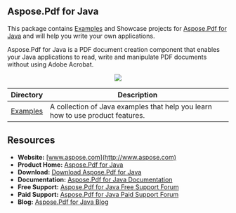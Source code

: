 ## Aspose.Pdf for Java

This package contains [Examples](https://github.com/asposepdf/Aspose_Pdf_Java/tree/master/Examples) and Showcase projects for [Aspose.Pdf for Java](https://products.aspose.com/pdf/java) and will help you write your own applications.

Aspose.Pdf for Java is a PDF document creation component that enables your Java applications to read, write and manipulate PDF documents without using Adobe Acrobat.

<p align="center">

  <a title="Download complete Aspose.Pdf for Java source code" href="https://github.com/asposepdf/Aspose_Pdf_Java/archive/master.zip">
	<img src="https://raw.github.com/AsposeExamples/java-examples-dashboard/master/images/downloadZip-Button-Large.png" />
  </a>
</p>

Directory | Description
--------- | -----------
[Examples](https://github.com/asposepdf/Aspose_Pdf_Java/tree/master/Examples)  | A collection of Java examples that help you learn how to use product features.

## Resources

+ **Website:** [www.aspose.com](http://www.aspose.com)
+ **Product Home:** [Aspose.Pdf for Java](https://products.aspose.com/pdf/java)
+ **Download:** [Download Aspose.Pdf for Java](http://maven.aspose.com/artifactory/simple/ext-release-local/com/aspose/aspose-pdf/)
+ **Documentation:** [Aspose.Pdf for Java Documentation](https://docs.aspose.com/display/pdfjava/Home)
+ **Free Support:** [Aspose.Pdf for Java Free Support Forum](https://forum.aspose.com/c/pdf)
+ **Paid Support:** [Aspose.Pdf for Java Paid Support Forum](https://helpdesk.aspose.com/)
+ **Blog:** [Aspose.Pdf for Java Blog](https://blog.aspose.com/category/aspose-products/aspose-pdf-product-family/)
